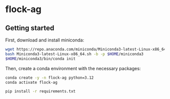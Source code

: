 # flock-ag

## Getting started

First, download and install miniconda:

```bash
wget https://repo.anaconda.com/miniconda/Miniconda3-latest-Linux-x86_64.sh
bash Miniconda3-latest-Linux-x86_64.sh -b -p $HOME/miniconda3
$HOME/miniconda3/bin/conda init
```

Then, create a conda environment with the necessary packages:

```bash
conda create -y -n flock-ag python=3.12
conda activate flock-ag

pip install -r requirements.txt
```




